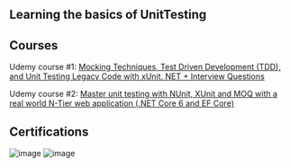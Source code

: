 ## Learning the basics of UnitTesting

## Courses
Udemy course #1: [Mocking Techniques, Test Driven Development (TDD), and Unit Testing Legacy Code with xUnit. NET + Interview Questions](https://masterlink.udemy.com/course/unit-testing-net-core-2x-applications-with-xunit-net/)

Udemy course #2: [Master unit testing with NUnit, XUnit and MOQ with a real world N-Tier web application (.NET Core 6 and EF Core)](https://masterlink.udemy.com/course/complete-guide-to-unit-testing-in-net-core-nunit-xunit/)

## Certifications
![image](https://github.com/dLopes-SE/UnitTesting/assets/45246598/410c0bb6-8ec4-463a-a361-6eafe6eada60)
![image](https://github.com/dLopes-SE/UnitTesting/assets/45246598/6a4722bb-a226-4b29-a117-351404aac0e4)
